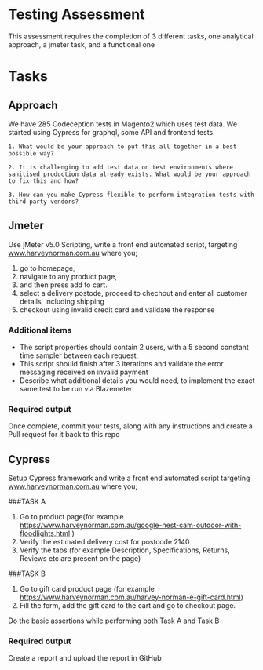 
# Testing Assessment

This assessment requires the completion of 3 different tasks, one analytical approach, a jmeter task, and a functional one



# Tasks


## Approach
We have 285 Codeception tests in Magento2 which uses test data. We started using Cypress for graphql, some API and frontend tests.

    1. What would be your approach to put this all together in a best possible way?

    2. It is challenging to add test data on test environments where sanitised production data already exists. What would be your approach to fix this and how?

    3. How can you make Cypress flexible to perform integration tests with third party vendors?







## Jmeter 
Use jMeter v5.0 Scripting, write a front end automated script, targeting www.harveynorman.com.au where you;

1. go to homepage,
2. navigate to any product page,
3. and then press add to cart.
4. select a delivery postode, proceed to chechout and enter all customer details, including shipping
4. checkout using invalid credit card and validate the response


### Additional items

* The script properties should contain 2 users, with a 5 second constant time sampler between each request.
* This script should finish after 3 iterations and validate the error messaging received on invalid payment
* Describe what additional details you would need, to implement the exact same test to be run via Blazemeter


### Required output

Once complete, commit your tests, along with any instructions and create a Pull request for it back to this repo







## Cypress  
Setup Cypress framework and write a front end automated script targeting www.harveynorman.com.au where you;

###TASK A
1. Go to product page(for example https://www.harveynorman.com.au/google-nest-cam-outdoor-with-floodlights.html )
2. Verify the estimated delivery cost for postcode 2140
3. Verify the tabs (for example Description, Specifications, Returns, Reviews etc are present on the page) 

###TASK B
1. Go to gift card product page (for example https://www.harveynorman.com.au/harvey-norman-e-gift-card.html)
2. Fill the form, add the gift card to the cart and go to checkout page.

Do the basic assertions while performing both Task A and Task B

### Required output
Create a report and upload the report in GitHub



